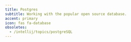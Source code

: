 ```yaml
---
title: Postgres
subtitle: Working with the popular open source database.
accent: primary
icon: fas fa-database
obsoletes:
  - /intellij/topics/postgreSQL
---
```


